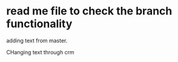 # read me file to check the branch functionality

adding text from master.

CHanging text through crm
